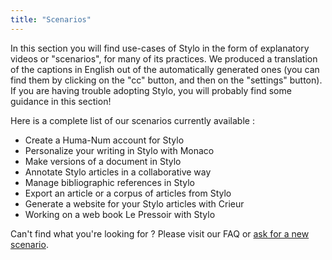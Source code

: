 ```yaml
---
title: "Scenarios"
---
```


In this section you will find use-cases of Stylo in the form of explanatory videos or "scenarios", for many of its practices. We produced a translation of the captions in English out of the automatically generated ones (you can find them by clicking on the "cc" button, and then on the "settings" button). If you are having trouble adopting Stylo, you will probably find some guidance in this section!  

Here is a complete list of our scenarios currently available&nbsp;:

- Create a Huma-Num account for Stylo
- Personalize your writing in Stylo with Monaco
- Make versions of a document in Stylo
- Annotate Stylo articles in a collaborative way
- Manage bibliographic references in Stylo
- Export an article or a corpus of articles from Stylo
- Generate a website for your Stylo articles with Crieur
- Working on a web book Le Pressoir with Stylo

Can't find what you're looking for&nbsp;? Please visit our FAQ or [ask for a new scenario](https://discussions.revue30.org/tags/c/stylo/5/suggestions).

